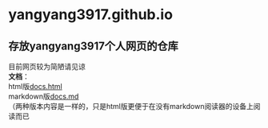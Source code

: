 # yangyang3917.github.io
## 存放yangyang3917个人网页的仓库
目前网页较为简陋请见谅  
**文档**：  
html版[docs.html](docs.html)  
markdown版[docs.md](docs.md)  
（两种版本内容是一样的，只是html版更便于在没有markdown阅读器的设备上阅读而已
